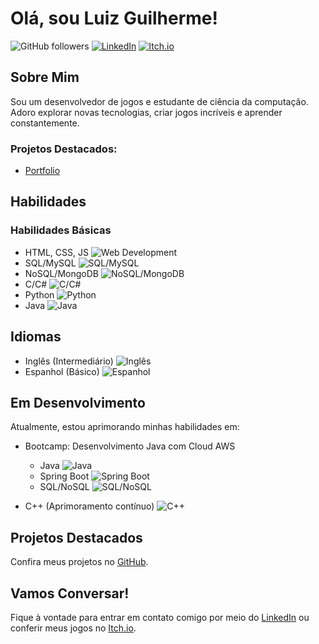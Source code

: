 # Olá, sou Luiz Guilherme!

![GitHub followers](https://img.shields.io/github/followers/Luizgi?label=Seguir&style=social)
[![LinkedIn](https://img.shields.io/badge/LinkedIn-Connect-blue)](https://www.linkedin.com/in/luiz-guilherme-de-souza-gon%C3%A7alves-aa3374160/)
[![Itch.io](https://img.shields.io/badge/Itch.io-Game%20Dev-green)](https://luizgi.itch.io/)

## Sobre Mim
Sou um desenvolvedor de jogos e estudante de ciência da computação. Adoro explorar novas tecnologias, criar jogos incríveis e aprender constantemente.

### Projetos Destacados:

- [Portfolio](https://github.com/Luizgi/Portfolio)
  
## Habilidades

### Habilidades Básicas
- HTML, CSS, JS ![Web Development](https://img.shields.io/badge/Web%20Development-Básico-lightgrey)
- SQL/MySQL ![SQL/MySQL](https://img.shields.io/badge/SQL/MySQL-Básico-lightgrey)
- NoSQL/MongoDB ![NoSQL/MongoDB](https://img.shields.io/badge/NoSQL/MongoDB-Básico-lightgrey)
- C/C# ![C/C#](https://img.shields.io/badge/C/C%23-Básico-lightgrey)
- Python ![Python](https://img.shields.io/badge/Python-Básico-lightgrey)
- Java ![Java](https://img.shields.io/badge/Java-Básico-lightgrey)

## Idiomas
- Inglês (Intermediário) ![Inglês](https://img.shields.io/badge/Inglês-Intermediário-blue)
- Espanhol (Básico) ![Espanhol](https://img.shields.io/badge/Espanhol-Básico-blue)

## Em Desenvolvimento
Atualmente, estou aprimorando minhas habilidades em:

- Bootcamp: Desenvolvimento Java com Cloud AWS
  - Java ![Java](https://img.shields.io/badge/Java-Em%20Desenvolvimento-blue)
  - Spring Boot ![Spring Boot](https://img.shields.io/badge/Spring%20Boot-Em%20Desenvolvimento-blue)
  - SQL/NoSQL ![SQL/NoSQL](https://img.shields.io/badge/SQL/NoSQL-Em%20Desenvolvimento-blue)

- C++ (Aprimoramento contínuo) ![C++](https://img.shields.io/badge/C++-Em%20Desenvolvimento-blue)

## Projetos Destacados
Confira meus projetos no [GitHub](https://github.com/Luizgi).

## Vamos Conversar!
Fique à vontade para entrar em contato comigo por meio do [LinkedIn](https://www.linkedin.com/in/luiz-guilherme-de-souza-gon%C3%A7alves-aa3374160/) ou conferir meus jogos no [Itch.io](https://luizgi.itch.io/).

